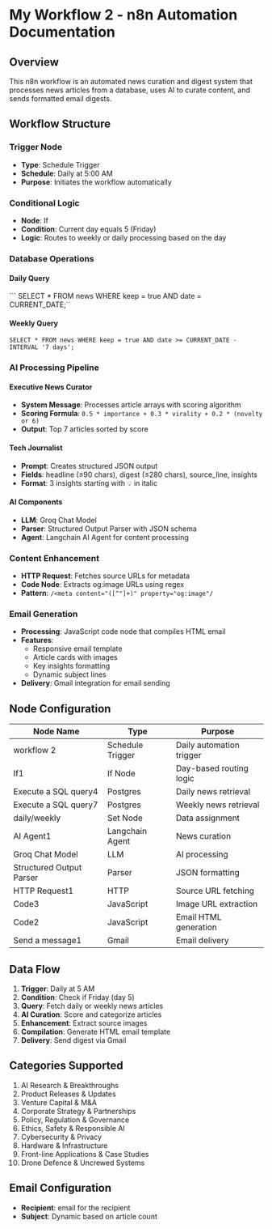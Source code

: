 # My Workflow 2 - n8n Automation Documentation

## Overview
This n8n workflow is an automated news curation and digest system that processes news articles from a database, uses AI to curate content, and sends formatted email digests.

## Workflow Structure

### Trigger Node
- **Type**: Schedule Trigger
- **Schedule**: Daily at 5:00 AM
- **Purpose**: Initiates the workflow automatically

### Conditional Logic
- **Node**: If
- **Condition**: Current day equals 5 (Friday)
- **Logic**: Routes to weekly or daily processing based on the day

### Database Operations

#### Daily Query
``` SELECT * FROM news WHERE keep = true AND date = CURRENT_DATE;``


#### Weekly Query  
```SELECT * FROM news WHERE keep = true AND date >= CURRENT_DATE - INTERVAL '7 days';```


### AI Processing Pipeline

#### Executive News Curator
- **System Message**: Processes article arrays with scoring algorithm
- **Scoring Formula**: `0.5 * importance + 0.3 * virality + 0.2 * (novelty or 6)`
- **Output**: Top 7 articles sorted by score

#### Tech Journalist
- **Prompt**: Creates structured JSON output
- **Fields**: headline (≤90 chars), digest (≤280 chars), source_line, insights
- **Format**: 3 insights starting with 💡 in italic

#### AI Components
- **LLM**: Groq Chat Model
- **Parser**: Structured Output Parser with JSON schema
- **Agent**: Langchain AI Agent for content processing

### Content Enhancement
- **HTTP Request**: Fetches source URLs for metadata
- **Code Node**: Extracts og:image URLs using regex
- **Pattern**: `/<meta content="([^"]+)" property="og:image"/`

### Email Generation
- **Processing**: JavaScript code node that compiles HTML email
- **Features**: 
  - Responsive email template
  - Article cards with images
  - Key insights formatting
  - Dynamic subject lines
- **Delivery**: Gmail integration for email sending

## Node Configuration

| Node Name | Type | Purpose |
|-----------|------|---------|
| workflow 2 | Schedule Trigger | Daily automation trigger |
| If1 | If Node | Day-based routing logic |
| Execute a SQL query4 | Postgres | Daily news retrieval |
| Execute a SQL query7 | Postgres | Weekly news retrieval |
| daily/weekly | Set Node | Data assignment |
| AI Agent1 | Langchain Agent | News curation |
| Groq Chat Model | LLM | AI processing |
| Structured Output Parser | Parser | JSON formatting |
| HTTP Request1 | HTTP | Source URL fetching |
| Code3 | JavaScript | Image URL extraction |
| Code2 | JavaScript | Email HTML generation |
| Send a message1 | Gmail | Email delivery |

## Data Flow
1. **Trigger**: Daily at 5 AM
2. **Condition**: Check if Friday (day 5)
3. **Query**: Fetch daily or weekly news articles
4. **AI Curation**: Score and categorize articles
5. **Enhancement**: Extract source images
6. **Compilation**: Generate HTML email template
7. **Delivery**: Send digest via Gmail

## Categories Supported
1. AI Research & Breakthroughs
2. Product Releases & Updates
3. Venture Capital & M&A
4. Corporate Strategy & Partnerships
5. Policy, Regulation & Governance
6. Ethics, Safety & Responsible AI
7. Cybersecurity & Privacy
8. Hardware & Infrastructure
9. Front-line Applications & Case Studies
10. Drone Defence & Uncrewed Systems

## Email Configuration
- **Recipient**: email for the recipient
- **Subject**: Dynamic based on article count

